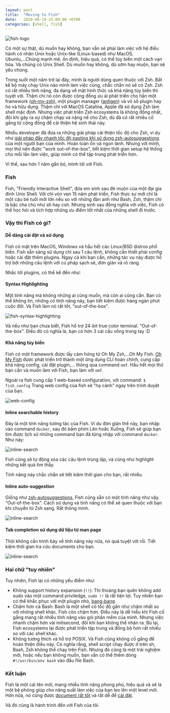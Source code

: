```yaml
---
layout: post
title:  "Moving to Fish"
date:   2020-08-19 15:00:00 +0700
categories: [shell, fish]
---
```


![fish-logo](https://raw.githubusercontent.com/bodetaima/bodetaima.github.io/master/static/img/_posts/fish_logo.png)

Có một sự thật, dù muốn hay không, bạn vẫn sẽ phải làm việc với hệ điều hành có nhân Unix hoặc Unix-like (Linux-based) như MacOS, Ubuntu,...Chúng mạnh mẽ, ổn định, hiệu quả, có thể tùy biến một cách vạn hóa. Và chúng có Unix Shell. Dù muốn hay không, dù sớm hay muộn, bạn sẽ yêu chúng.

Trong suốt một năm trở lại đây, mình là người dùng quen thuộc với Zsh. Bất kể bộ máy chạy Unix nào mình làm việc cùng, chắc chắn nó sẽ có Zsh. Zsh có rất nhiều tính năng, đa dạng về mặt hình thức và khả năng tùy biến thì tuyệt vời. Thậm chí nó còn được cộng đồng ưu ái phát triển cho hẳn một framework ([oh-my-zsh](https://github.com/ohmyzsh/ohmyzsh)), một plugin manager ([antigen](https://github.com/zsh-users/antigen)) và vô số plugin hay ho và hữu dụng. Thậm chí với MacOS Catalina, Apple đã sử dụng Zsh làm shell mặc định. Nhưng việc phát triển Zsh ecosystems là không đồng nhất, đôi khi gây ra sự chậm chạp và nặng nề cho Zsh, dù đã có rất nhiều cố gắng từ cộng đồng để cải thiện hệ sinh thái này.

Nhiều developer đã đưa ra những giải pháp cải thiện tốc độ cho Zsh, ví dụ như [giải pháp đẩy nhanh tốc độ pasting khi sử dụng zsh-autosuggestions](https://thienkphan.com/posts/06012019/faster-pasting-with-zsh-auto-suggestions-on.html) của một người bạn của mình. Hoàn toàn ổn và ngon lành. Nhưng với mình, mọi thứ nên được "work out-of-the-box", tiết kiệm thời gian setup hệ thống cho mỗi lần làm việc, giúp mình có thể tập trung phát triển hơn.

Vì thế, sau hơn 1 năm gắn bó, mình tới với Fish.

### Fish

Fish, "Friendly Interactive Shell", đứa em sinh sau đẻ muộn của một đại gia đình Unix Shell. Với chỉ vỏn vẹn 15 năm phát triển, Fish thực sự mới chỉ là một cậu bé tuổi mới lớn nếu so với những đàn anh như Bash, Zsh, thậm chí là bậc cha chú như sh hay csh. Nhưng sinh sau đồng nghĩa với việc, Fish có thể học hỏi và tích hợp những ưu điểm tốt nhất của những shell đi trước.

### Vậy thì Fish có gì?

#### Dễ dàng cài đặt và sử dụng

Fish có mặt trên MacOS, Windows và hầu hết các Linux/BSD distros phổ biến. Fish sẵn sàng sử dụng chỉ sau 1 câu lệnh, không cần thiết phải config hoặc cài đặt thêm plugins. Ngay cả khi bạn cần, những tác vụ này được hỗ trợ bởi những câu lệnh với cú pháp sạch sẽ, đơn giản và rõ ràng.

Nhắc tới plugins, có thể kể đến như:

#### Syntax Highlighting

Một tính năng mà không những ai cũng muốn, mà còn ai cũng cần. Bạn có thể không tin, những có tính năng này, bạn tiết kiệm được hàng ngàn phút cuộc đời. Và Fish làm nó rất tốt, "out-of-the-box".

![fish-syntax-highlighting](https://raw.githubusercontent.com/bodetaima/bodetaima.github.io/master/static/img/_posts/fish-syntax-highlighting.png)

Và nếu như bạn chưa biết, Fish hỗ trợ 24-bit true color terminal. "Out-of-the-box". Điều đó có nghĩa là, bạn có hơn 3 cái cầu vồng trong tay :D

#### Khả năng tùy biến

Fish có một framework được lấy cảm hứng từ Oh My Zsh,...Oh My Fish. [Oh My Fish](https://github.com/oh-my-fish/oh-my-fish) được phát triển trở thành một ứng dụng CLI hoàn chỉnh, cung cấp khả năng config, cài đặt plugin,... thông qua command `omf`. Hầu hết mọi thứ bạn cần và muốn làm với Fish, bạn làm với `omf`.

Ngoài ra fish cung cấp 1 web-based configuration, với command:
`$ fish_config`
Trang web config của fish sẽ "hạ cánh" ngay trên trình duyệt của bạn.

![web-config](https://raw.githubusercontent.com/bodetaima/bodetaima.github.io/master/static/img/_posts/web_config.png)

#### Inline searchable history

Đây là một tính năng tương tác của Fish. Ví dụ đơn giản thế này, bạn nhập vào command `docker`, sau đó bấm phím Lên hoăc Xuống, Fish sẽ giúp bạn tìm được lịch sử những command bạn đã từng nhập với command `docker`. Như này:

![inline-search](https://raw.githubusercontent.com/bodetaima/bodetaima.github.io/master/static/img/_posts/inline-search.png)

Fish cũng sẽ tự động xóa các câu lệnh trùng lặp, và cũng như highlight những kết quả tìm thấy.

Tính năng này chắc chắn sẽ tiết kiệm thời gian cho bạn, rất nhiều.

#### Inline auto-suggestion

Giống như [zsh-autosuggestions](https://github.com/zsh-users/zsh-autosuggestions), Fish cũng sẵn có một tính năng như vậy. "Out-of-the-box". Cách sử dụng và tính năng có thể sẽ quen thuộc với bạn khi chuyển từ Zsh sang. Rất thông minh.

![inline-search](https://raw.githubusercontent.com/bodetaima/bodetaima.github.io/master/static/img/_posts/auto-sugestions.png)

#### Tab completion sử dụng dữ liệu từ man page

Thôi không cần trình bày về tính năng này nữa, nó quá tuyệt vời rồi. Tiết kiệm thời gian tra cứu documents cho bạn.

![inline-search](https://raw.githubusercontent.com/bodetaima/bodetaima.github.io/master/static/img/_posts/tab-completion.png)

### Hai chữ "tuy nhiên"

Tuy nhiên, Fish lại có những yếu điểm như:

- Không support history expansion (`!!`): Thi thoảng bạn quên không add sudo vào một command priviledge, `sudo !!` là rất tiện lợi. Tuy nhiên bạn có thể khắc phục với một plugin nhỏ, [bang-bang](https://github.com/oh-my-fish/plugin-bang-bang).
- Chậm hơn cả Bash: Bash là một shell có tốc độ gần như chậm nhất so với những shell khác. Fish còn chậm hơn. Điều này là dễ hiểu khi Fish cố gắng mang rất nhiều tính năng vào gói phần mềm của mình. Nhưng việc nhanh chậm hơn vài milisecond, đôi khi bạn không thể nhận ra. Bù lại, Fish ecosystems lại được phát triển tập trung và đồng bộ hơn rất nhiều so với các shell khác.
- Không tương thích và hỗ trợ POSIX. Và Fish cũng không cố gắng để hoàn thiện điều này. Có nghĩa rằng, shell script chạy được ở trên sh, Bash, Zsh không thể chạy trên Fish. Nhưng đó cũng là một trải nghiệm mới, hoặc nếu bạn không muốn, bạn vẫn có thể thêm dòng `#!/usr/bin/env bash` vào đầu file Bash.

### Kết luận

Fish là một cái tên mới, mang nhiều tính năng phong phú, hiệu quả và sẽ là một bệ phóng giúp cho năng suất làm việc của bạn leo lên một level mới. Hơn nữa, nó cũng được [document rất tốt](https://fishshell.com/docs/current/index.html) và rất dễ để [cài đặt](https://fishshell.com/).

Và đó cũng là hành trình đến với Fish của tôi.
